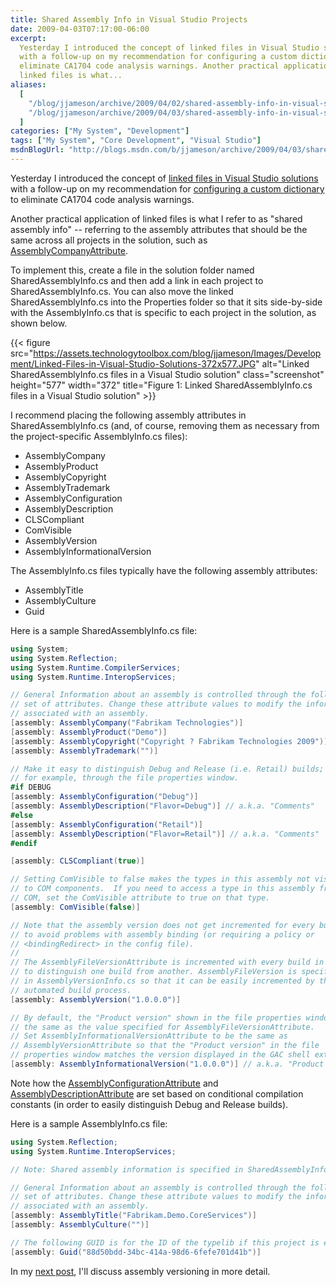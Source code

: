 ```yaml
---
title: Shared Assembly Info in Visual Studio Projects
date: 2009-04-03T07:17:00-06:00
excerpt:
  Yesterday I introduced the concept of linked files in Visual Studio solutions
  with a follow-up on my recommendation for configuring a custom dictionary to
  eliminate CA1704 code analysis warnings. Another practical application of
  linked files is what...
aliases:
  [
    "/blog/jjameson/archive/2009/04/02/shared-assembly-info-in-visual-studio-projects.aspx",
    "/blog/jjameson/archive/2009/04/03/shared-assembly-info-in-visual-studio-projects.aspx",
  ]
categories: ["My System", "Development"]
tags: ["My System", "Core Development", "Visual Studio"]
msdnBlogUrl: "http://blogs.msdn.com/b/jjameson/archive/2009/04/03/shared-assembly-info-in-visual-studio-projects.aspx"
---
```


Yesterday I introduced the concept of
[linked files in Visual Studio solutions](/blog/jjameson/2009/04/02/linked-files-in-visual-studio-solutions)
with a follow-up on my recommendation for
[configuring a custom dictionary](/blog/jjameson/2009/04/02/ca1704-code-analysis-warning-and-using-custom-dictionaries-in-visual-studio)
to eliminate CA1704 code analysis warnings.

Another practical application of linked files is what I refer to as "shared
assembly info" -- referring to the assembly attributes that should be the same
across all projects in the solution, such as
[AssemblyCompanyAttribute](http://msdn.microsoft.com/en-us/library/system.reflection.assemblycompanyattribute.aspx).

To implement this, create a file in the solution folder named
SharedAssemblyInfo.cs and then add a link in each project to
SharedAssemblyInfo.cs. You can also move the linked SharedAssemblyInfo.cs into
the Properties folder so that it sits side-by-side with the AssemblyInfo.cs that
is specific to each project in the solution, as shown below.

{{< figure
src="https://assets.technologytoolbox.com/blog/jjameson/Images/Development/Linked-Files-in-Visual-Studio-Solutions-372x577.JPG"
alt="Linked SharedAssemblyInfo.cs files in a Visual Studio solution"
class="screenshot" height="577" width="372"
title="Figure 1: Linked SharedAssemblyInfo.cs files in a Visual Studio solution" >}}

I recommend placing the following assembly attributes in SharedAssemblyInfo.cs
(and, of course, removing them as necessary from the project-specific
AssemblyInfo.cs files):

- AssemblyCompany
- AssemblyProduct
- AssemblyCopyright
- AssemblyTrademark
- AssemblyConfiguration
- AssemblyDescription
- CLSCompliant
- ComVisible
- AssemblyVersion
- AssemblyInformationalVersion

The AssemblyInfo.cs files typically have the following assembly attributes:

- AssemblyTitle
- AssemblyCulture
- Guid

Here is a sample SharedAssemblyInfo.cs file:

```C#
using System;
using System.Reflection;
using System.Runtime.CompilerServices;
using System.Runtime.InteropServices;

// General Information about an assembly is controlled through the following
// set of attributes. Change these attribute values to modify the information
// associated with an assembly.
[assembly: AssemblyCompany("Fabrikam Technologies")]
[assembly: AssemblyProduct("Demo")]
[assembly: AssemblyCopyright("Copyright ? Fabrikam Technologies 2009")]
[assembly: AssemblyTrademark("")]

// Make it easy to distinguish Debug and Release (i.e. Retail) builds;
// for example, through the file properties window.
#if DEBUG
[assembly: AssemblyConfiguration("Debug")]
[assembly: AssemblyDescription("Flavor=Debug")] // a.k.a. "Comments"
#else
[assembly: AssemblyConfiguration("Retail")]
[assembly: AssemblyDescription("Flavor=Retail")] // a.k.a. "Comments"
#endif

[assembly: CLSCompliant(true)]

// Setting ComVisible to false makes the types in this assembly not visible
// to COM components.  If you need to access a type in this assembly from
// COM, set the ComVisible attribute to true on that type.
[assembly: ComVisible(false)]

// Note that the assembly version does not get incremented for every build
// to avoid problems with assembly binding (or requiring a policy or
// <bindingRedirect> in the config file).
//
// The AssemblyFileVersionAttribute is incremented with every build in order
// to distinguish one build from another. AssemblyFileVersion is specified
// in AssemblyVersionInfo.cs so that it can be easily incremented by the
// automated build process.
[assembly: AssemblyVersion("1.0.0.0")]

// By default, the "Product version" shown in the file properties window is
// the same as the value specified for AssemblyFileVersionAttribute.
// Set AssemblyInformationalVersionAttribute to be the same as
// AssemblyVersionAttribute so that the "Product version" in the file
// properties window matches the version displayed in the GAC shell extension.
[assembly: AssemblyInformationalVersion("1.0.0.0")] // a.k.a. "Product version"
```

Note how the
[AssemblyConfigurationAttribute](http://msdn.microsoft.com/en-us/library/system.reflection.assemblyconfigurationattribute.aspx)
and
[AssemblyDescriptionAttribute](http://msdn.microsoft.com/en-us/library/system.reflection.assemblydescriptionattribute.aspx)
are set based on conditional compilation constants (in order to easily
distinguish Debug and Release builds).

Here is a sample AssemblyInfo.cs file:

```C#
using System.Reflection;
using System.Runtime.InteropServices;

// Note: Shared assembly information is specified in SharedAssemblyInfo.cs

// General Information about an assembly is controlled through the following
// set of attributes. Change these attribute values to modify the information
// associated with an assembly.
[assembly: AssemblyTitle("Fabrikam.Demo.CoreServices")]
[assembly: AssemblyCulture("")]

// The following GUID is for the ID of the typelib if this project is exposed to COM
[assembly: Guid("88d50bdd-34bc-414a-98d6-6fefe701d41b")]
```

In my
[next post](/blog/jjameson/2009/04/03/best-practices-for-net-assembly-versioning),
I'll discuss assembly versioning in more detail.
